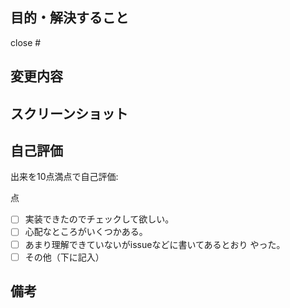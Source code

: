 

## 目的・解決すること

<!-- issueの対応の場合は #の後にissue番号をつけて close #1234 のようになるようにしてください。 -->

close #

## 変更内容

<!-- 変更した点を簡潔に記入してください -->

## スクリーンショット

<!-- 見た目の変更がない場合は省略可 -->

## 自己評価

出来を10点満点で自己評価:

点

<!-- 該当箇所の -[ ] を - [x] にしてください。（チェックがつきます） -->

- [ ] 実装できたのでチェックして欲しい。
- [ ] 心配なところがいくつかある。
- [ ] あまり理解できていないがissueなどに書いてあるとおり やった。
- [ ] その他（下に記入）

## 備考
